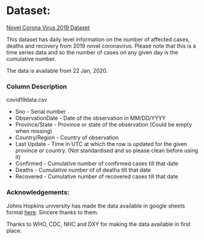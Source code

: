 # Dataset:

[Novel Corona Virus 2019 Dataset](https://www.kaggle.com/sudalairajkumar/novel-corona-virus-2019-dataset)

This dataset has daily level information on the number of affected cases, deaths and recovery from 2019 novel coronavirus. Please note that this is a time series data and so the number of cases on any given day is the cumulative number.

The data is available from 22 Jan, 2020.

### Column Description

covid19data.csv

- Sno - Serial number
- ObservationDate - Date of the observation in MM/DD/YYYY
- Province/State - Province or state of the observation (Could be empty when missing)
- Country/Region - Country of observation
- Last Update - Time in UTC at which the row is updated for the given province or country. (Not standardised and so please clean before using it)
- Confirmed - Cumulative number of confirmed cases till that date
- Deaths - Cumulative number of of deaths till that date
- Recovered - Cumulative number of recovered cases till that date

### Acknowledgements:

Johns Hopkins university has made the data available in google sheets format [here](https://docs.google.com/spreadsheets/d/1yZv9w9zRKwrGTaR-YzmAqMefw4wMlaXocejdxZaTs6w/htmlview?usp=sharing&sle=true#).
Sincere thanks to them.

Thanks to WHO, CDC, NHC and DXY for making the data available in first place.

